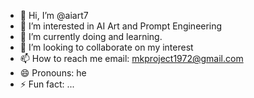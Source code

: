 - 👋 Hi, I’m @aiart7
- 👀 I’m interested in AI Art and Prompt Engineering 
- 🌱 I’m currently doing and learning.
- 💞️ I’m looking to collaborate on my interest
- 📫 How to reach me email: mkproject1972@gmail.com
- 😄 Pronouns: he
- ⚡ Fun fact: ...

<!---
aiart7/aiart7 is a ✨ special ✨ repository because its `README.md` (this file) appears on your GitHub profile.
You can click the Preview link to take a look at your changes.
--->
